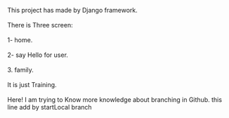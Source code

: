 This project has made by Django framework.</br></br>
There is Three screen:</br></br>
   1- home.</br></br>
   2- say Hello for user.</br></br>
   3. family.</br></br>
It is just Training.</br></br>
Here! I am trying to Know more knowledge about branching in Github.
this line add by startLocal branch

